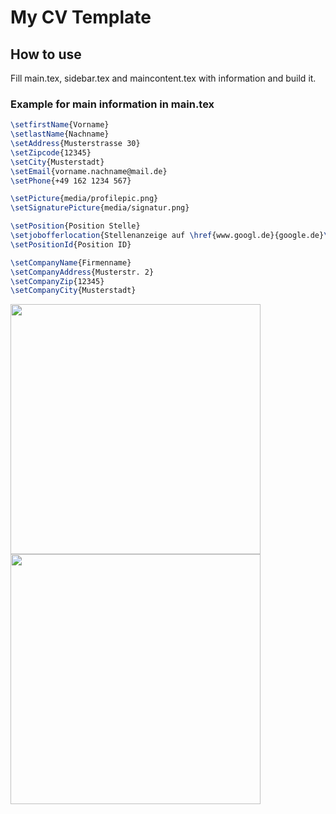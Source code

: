 # My CV Template

<!--
command to convert a pdf page to png
convert -density 200 main.pdf\[\0] -quality 100 -background white -flatten coverletter.png
-->

## How to use

Fill main.tex, sidebar.tex and maincontent.tex with information and build it.

### Example for main information in main.tex

```latex
\setfirstName{Vorname}
\setlastName{Nachname}
\setAddress{Musterstrasse 30}
\setZipcode{12345}
\setCity{Musterstadt}
\setEmail{vorname.nachname@mail.de}
\setPhone{+49 162 1234 567}

\setPicture{media/profilepic.png}
\setSignaturePicture{media/signatur.png}

\setPosition{Position Stelle}
\setjobofferlocation{Stellenanzeige auf \href{www.googl.de}{google.de}\\}
\setPositionId{Position ID}

\setCompanyName{Firmenname}
\setCompanyAddress{Musterstr. 2}
\setCompanyZip{12345}
\setCompanyCity{Musterstadt}
```

<img src="https://github.com/nidzov/nidzocv/blob/master/media/coverletter.png" width="400">

<img src="https://github.com/nidzov/nidzocv/blob/master/media/cv.png" width="400">
